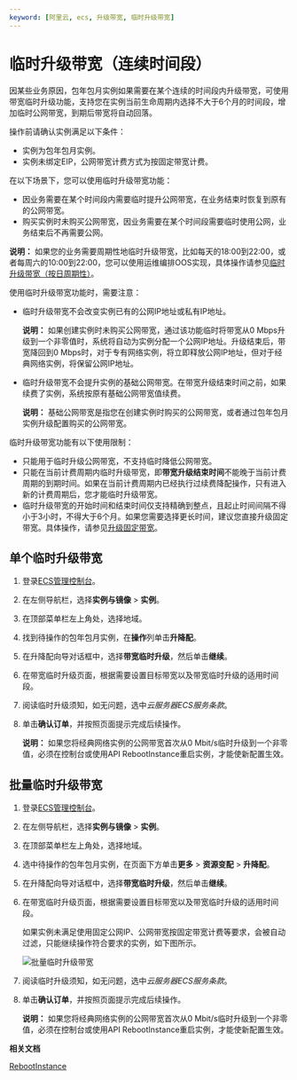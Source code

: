 ```yaml
---
keyword: [阿里云, ecs, 升级带宽, 临时升级带宽]
---
```


# 临时升级带宽（连续时间段）

因某些业务原因，包年包月实例如果需要在某个连续的时间段内升级带宽，可使用带宽临时升级功能，支持您在实例当前生命周期内选择不大于6个月的时间段，增加临时公网带宽，到期后带宽将自动回落。

操作前请确认实例满足以下条件：

-   实例为包年包月实例。
-   实例未绑定EIP，公网带宽计费方式为按固定带宽计费。

在以下场景下，您可以使用临时升级带宽功能：

-   因业务需要在某个时间段内需要临时提升公网带宽，在业务结束时恢复到原有的公网带宽。
-   购买实例时未购买公网带宽，因业务需要在某个时间段需要临时使用公网，业务结束后不再需要公网。

**说明：** 如果您的业务需要周期性地临时升级带宽，比如每天的18:00到22:00，或者每周六的10:00到22:00，您可以使用运维编排OOS实现，具体操作请参见[临时升级带宽（按日周期性）](/cn.zh-CN/实例/升降配实例/修改带宽配置/临时升级带宽（按日周期性）.md)。

使用临时升级带宽功能时，需要注意：

-   临时升级带宽不会改变实例已有的公网IP地址或私有IP地址。

    **说明：** 如果创建实例时未购买公网带宽，通过该功能临时将带宽从0 Mbps升级到一个非零值时，系统将自动为实例分配一个公网IP地址。升级结束后，带宽降回到0 Mbps时，对于专有网络实例，将立即释放公网IP地址，但对于经典网络实例，将保留公网IP地址。

-   临时升级带宽不会提升实例的基础公网带宽。在带宽升级结束时间之前，如果续费了实例，系统按原有基础公网带宽值续费。

    **说明：** 基础公网带宽是指您在创建实例时购买的公网带宽，或者通过包年包月实例升级配置购买的公网带宽。


临时升级带宽功能有以下使用限制：

-   只能用于临时升级公网带宽，不支持临时降低公网带宽。
-   只能在当前计费周期内临时升级带宽，即**带宽升级结束时间**不能晚于当前计费周期的到期时间。如果在当前计费周期内已经执行过续费降配操作，只有进入新的计费周期后，您才能临时升级带宽。
-   临时升级带宽的开始时间和结束时间仅支持精确到整点，且起止时间间隔不得小于3小时，不得大于6个月。如果您需要选择更长时间，建议您直接升级固定带宽。具体操作，请参见[升级固定带宽](/cn.zh-CN/实例/升降配实例/修改带宽配置/包年包月实例修改带宽.md)。

## 单个临时升级带宽

1.  登录[ECS管理控制台](https://ecs.console.aliyun.com)。

2.  在左侧导航栏，选择**实例与镜像** \> **实例**。

3.  在顶部菜单栏左上角处，选择地域。

4.  找到待操作的包年包月实例，在**操作**列单击**升降配**。

5.  在升降配向导对话框中，选择**带宽临时升级**，然后单击**继续**。

6.  在带宽临时升级页面，根据需要设置目标带宽以及带宽临时升级的适用时间段。

7.  阅读临时升级须知，如无问题，选中*云服务器ECS服务条款*。

8.  单击**确认订单**，并按照页面提示完成后续操作。

    **说明：** 如果您将经典网络实例的公网带宽首次从0 Mbit/s临时升级到一个非零值，必须在控制台或使用API RebootInstance重启实例，才能使新配置生效。


## 批量临时升级带宽

1.  登录[ECS管理控制台](https://ecs.console.aliyun.com)。

2.  在左侧导航栏，选择**实例与镜像** \> **实例**。

3.  在顶部菜单栏左上角处，选择地域。

4.  选中待操作的包年包月实例，在页面下方单击**更多** \> **资源变配** \> **升降配**。

5.  在升降配向导对话框中，选择**带宽临时升级**，然后单击**继续**。

6.  在带宽临时升级页面，根据需要设置目标带宽以及带宽临时升级的适用时间段。

    如果实例未满足使用固定公网IP、公网带宽按固定带宽计费等要求，会被自动过滤，只能继续操作符合要求的实例，如下图所示。

    ![批量临时升级带宽](https://static-aliyun-doc.oss-accelerate.aliyuncs.com/assets/img/zh-CN/0414359951/p139728.png)

7.  阅读临时升级须知，如无问题，选中*云服务器ECS服务条款*。

8.  单击**确认订单**，并按照页面提示完成后续操作。

    **说明：** 如果您将经典网络实例的公网带宽首次从0 Mbit/s临时升级到一个非零值，必须在控制台或使用API RebootInstance重启实例，才能使新配置生效。


**相关文档**  


[RebootInstance](/cn.zh-CN/API参考/实例/RebootInstance.md)

